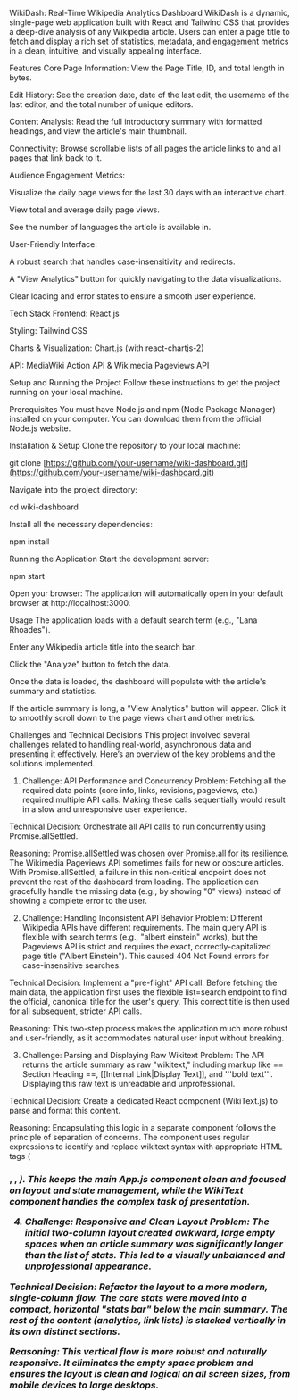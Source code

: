 WikiDash: Real-Time Wikipedia Analytics Dashboard
WikiDash is a dynamic, single-page web application built with React and Tailwind CSS that provides a deep-dive analysis of any Wikipedia article. Users can enter a page title to fetch and display a rich set of statistics, metadata, and engagement metrics in a clean, intuitive, and visually appealing interface.

Features
Core Page Information: View the Page Title, ID, and total length in bytes.

Edit History: See the creation date, date of the last edit, the username of the last editor, and the total number of unique editors.

Content Analysis: Read the full introductory summary with formatted headings, and view the article's main thumbnail.

Connectivity: Browse scrollable lists of all pages the article links to and all pages that link back to it.

Audience Engagement Metrics:

Visualize the daily page views for the last 30 days with an interactive chart.

View total and average daily page views.

See the number of languages the article is available in.

User-Friendly Interface:

A robust search that handles case-insensitivity and redirects.

A "View Analytics" button for quickly navigating to the data visualizations.

Clear loading and error states to ensure a smooth user experience.

Tech Stack
Frontend: React.js

Styling: Tailwind CSS

Charts & Visualization: Chart.js (with react-chartjs-2)

API: MediaWiki Action API & Wikimedia Pageviews API

Setup and Running the Project
Follow these instructions to get the project running on your local machine.

Prerequisites
You must have Node.js and npm (Node Package Manager) installed on your computer. You can download them from the official Node.js website.

Installation & Setup
Clone the repository to your local machine:

git clone [https://github.com/your-username/wiki-dashboard.git](https://github.com/your-username/wiki-dashboard.git)

Navigate into the project directory:

cd wiki-dashboard

Install all the necessary dependencies:

npm install

Running the Application
Start the development server:

npm start

Open your browser: The application will automatically open in your default browser at http://localhost:3000.

Usage
The application loads with a default search term (e.g., "Lana Rhoades").

Enter any Wikipedia article title into the search bar.

Click the "Analyze" button to fetch the data.

Once the data is loaded, the dashboard will populate with the article's summary and statistics.

If the article summary is long, a "View Analytics" button will appear. Click it to smoothly scroll down to the page views chart and other metrics.

Challenges and Technical Decisions
This project involved several challenges related to handling real-world, asynchronous data and presenting it effectively. Here’s an overview of the key problems and the solutions implemented.

1. Challenge: API Performance and Concurrency
Problem: Fetching all the required data points (core info, links, revisions, pageviews, etc.) required multiple API calls. Making these calls sequentially would result in a slow and unresponsive user experience.

Technical Decision: Orchestrate all API calls to run concurrently using Promise.allSettled.

Reasoning: Promise.allSettled was chosen over Promise.all for its resilience. The Wikimedia Pageviews API sometimes fails for new or obscure articles. With Promise.allSettled, a failure in this non-critical endpoint does not prevent the rest of the dashboard from loading. The application can gracefully handle the missing data (e.g., by showing "0" views) instead of showing a complete error to the user.

2. Challenge: Handling Inconsistent API Behavior
Problem: Different Wikipedia APIs have different requirements. The main query API is flexible with search terms (e.g., "albert einstein" works), but the Pageviews API is strict and requires the exact, correctly-capitalized page title ("Albert Einstein"). This caused 404 Not Found errors for case-insensitive searches.

Technical Decision: Implement a "pre-flight" API call. Before fetching the main data, the application first uses the flexible list=search endpoint to find the official, canonical title for the user's query. This correct title is then used for all subsequent, stricter API calls.

Reasoning: This two-step process makes the application much more robust and user-friendly, as it accommodates natural user input without breaking.

3. Challenge: Parsing and Displaying Raw Wikitext
Problem: The API returns the article summary as raw "wikitext," including markup like == Section Heading ==, [[Internal Link|Display Text]], and '''bold text'''. Displaying this raw text is unreadable and unprofessional.

Technical Decision: Create a dedicated React component (WikiText.js) to parse and format this content.

Reasoning: Encapsulating this logic in a separate component follows the principle of separation of concerns. The component uses regular expressions to identify and replace wikitext syntax with appropriate HTML tags (<h3>, <strong>, <em>). This keeps the main App.js component clean and focused on layout and state management, while the WikiText component handles the complex task of presentation.

4. Challenge: Responsive and Clean Layout
Problem: The initial two-column layout created awkward, large empty spaces when an article summary was significantly longer than the list of stats. This led to a visually unbalanced and unprofessional appearance.

Technical Decision: Refactor the layout to a more modern, single-column flow. The core stats were moved into a compact, horizontal "stats bar" below the main summary. The rest of the content (analytics, link lists) is stacked vertically in its own distinct sections.

Reasoning: This vertical flow is more robust and naturally responsive. It eliminates the empty space problem and ensures the layout is clean and logical on all screen sizes, from mobile devices to large desktops.